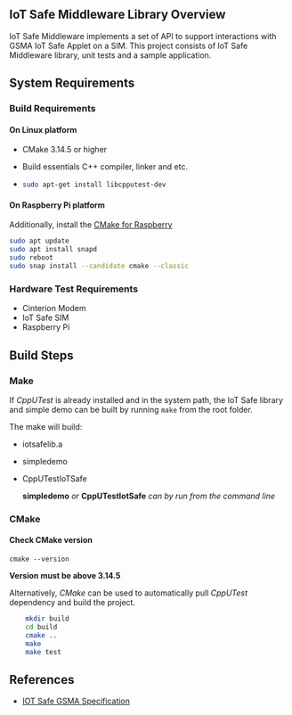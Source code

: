 ## IoT Safe Middleware Library Overview
IoT Safe Middleware implements a set of API to support interactions with GSMA IoT Safe Applet on a SIM.
This project consists of IoT Safe Middleware library, unit tests and a sample application.

## System Requirements

### Build Requirements
#### On Linux platform

+ CMake 3.14.5 or higher

+ Build essentials C++ compiler, linker and etc.

+ ``` bash
  sudo apt-get install libcpputest-dev
  ```

#### On Raspberry Pi platform

Additionally, install the [CMake for Raspberry](https://snapcraft.io/install/cmake/raspbian)

```bash
sudo apt update
sudo apt install snapd
sudo reboot
sudo snap install --candidate cmake --classic
```

### Hardware Test Requirements
+ Cinterion Modem
+ IoT Safe SIM
+ Raspberry Pi 

## Build Steps
### Make
If *CppUTest* is already installed and in the system path, the IoT Safe library and simple demo can be built by running ```make``` from the root folder.

The make will build:

- iotsafelib.a

- simpledemo

- CppUTestIoTSafe

  **simpledemo** *or* **CppUTestIotSafe** *can by run from the command line*

### CMake

#### Check CMake version

```cmake --version```

**Version must be above 3.14.5**

Alternatively, *CMake* can be used to automatically pull *CppUTest* dependency and build the project.
```bash
	mkdir build
	cd build
	cmake ..
	make
	make test
```

## References
+ [IOT Safe GSMA Specification](https://www.gsma.com/iot/iot-safe/)
